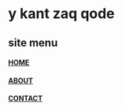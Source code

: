 <html>
  <head>
    <title>CONTACT</title>
  </head>
<body>
  <h1>y kant zaq qode</h1>
  <h2><b>site menu</b></h2>
  <h4><a href="index.html">HOME</a></h4>
  <h4><a href="about.html">ABOUT</a></h4>
  <h4><a href="contact.html">CONTACT</a></h4>
 
</body>
</html>
